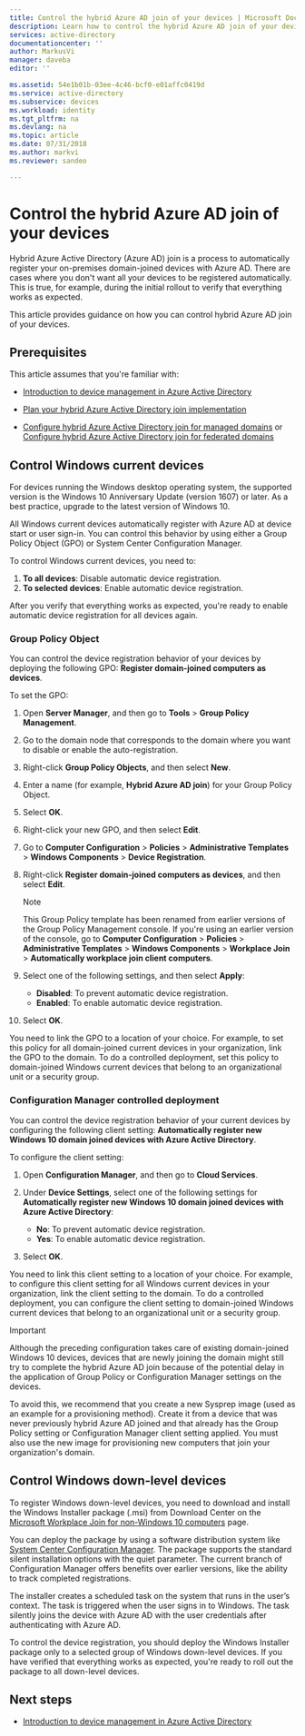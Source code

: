 ```yaml
---
title: Control the hybrid Azure AD join of your devices | Microsoft Docs
description: Learn how to control the hybrid Azure AD join of your devices in Azure Active Directory.
services: active-directory
documentationcenter: ''
author: MarkusVi
manager: daveba
editor: ''

ms.assetid: 54e1b01b-03ee-4c46-bcf0-e01affc0419d
ms.service: active-directory
ms.subservice: devices
ms.workload: identity
ms.tgt_pltfrm: na
ms.devlang: na
ms.topic: article
ms.date: 07/31/2018
ms.author: markvi
ms.reviewer: sandeo

---
```

# Control the hybrid Azure AD join of your devices

Hybrid Azure Active Directory (Azure AD) join is a process to automatically register your on-premises domain-joined devices with Azure AD. There are cases where you don't want all your devices to be registered automatically. This is true, for example, during the initial rollout to verify that everything works as expected.

This article provides guidance on how you can control hybrid Azure AD join of your devices. 


## Prerequisites

This article assumes that you're familiar with:

-  [Introduction to device management in Azure Active Directory](../device-management-introduction.md)
 
-  [Plan your hybrid Azure Active Directory join implementation](hybrid-azuread-join-plan.md)

-  [Configure hybrid Azure Active Directory join for managed domains](hybrid-azuread-join-managed-domains.md) or [Configure hybrid Azure Active Directory join for federated domains](hybrid-azuread-join-federated-domains.md)



## Control Windows current devices

For devices running the Windows desktop operating system, the supported version is the Windows 10 Anniversary Update (version 1607) or later. As a best practice, upgrade to the latest version of Windows 10.

All Windows current devices automatically register with Azure AD at device start or user sign-in. You can control this behavior by using either a Group Policy Object (GPO) or System Center Configuration Manager.

To control Windows current devices, you need to: 


1.	**To all devices**: Disable automatic device registration.
2.	**To selected devices**: Enable automatic device registration.

After you verify that everything works as expected, you're ready to enable automatic device registration for all devices again.



### Group Policy Object 

You can control the device registration behavior of your devices by deploying the following GPO: **Register domain-joined computers as devices**.

To set the GPO:

1.	Open **Server Manager**, and then go to **Tools** > **Group Policy Management**.

2.	Go to the domain node that corresponds to the domain where you want to disable or enable the auto-registration.

3.	Right-click **Group Policy Objects**, and then select **New**.

4.	Enter a name (for example, **Hybrid Azure AD join**) for your Group Policy Object. 

5.	Select **OK**.

6.	Right-click your new GPO, and then select **Edit**.

7.	Go to **Computer Configuration** > **Policies** > **Administrative Templates** > **Windows Components** > **Device Registration**. 

8.	Right-click **Register domain-joined computers as devices**, and then select **Edit**.

    > [!NOTE] 
    > This Group Policy template has been renamed from earlier versions of the Group Policy Management console. If you're using an earlier version of the console, go to **Computer Configuration** > **Policies** > **Administrative Templates** > **Windows Components** > **Workplace Join** > **Automatically workplace join client computers**. 

9.	Select one of the following settings, and then select **Apply**:

    - **Disabled**: To prevent automatic device registration.
    - **Enabled**: To enable automatic device registration.

10.	Select **OK**.

You need to link the GPO to a location of your choice. For example, to set this policy for all domain-joined current devices in your organization, link the GPO to the domain. To do a controlled deployment, set this policy to domain-joined Windows current devices that belong to an organizational unit or a security group.

### Configuration Manager controlled deployment 

You can control the device registration behavior of your current devices by configuring the following client setting: **Automatically register new Windows 10 domain joined devices with Azure Active Directory**.

To configure the client setting:

1.	Open **Configuration Manager**, and then go to **Cloud Services**.

2.	Under **Device Settings**, select one of the following settings for **Automatically register new Windows 10 domain joined devices with Azure Active Directory**:

    - **No**: To prevent automatic device registration.
    - **Yes**: To enable automatic device registration.


3.	Select **OK**.
	

You need to link this client setting to a location of your choice. For example, to configure this client setting for all Windows current devices in your organization, link the client setting to the domain. To do a controlled deployment, you can configure the client setting to domain-joined Windows current devices that belong to an organizational unit or a security group.

> [!Important]
> Although the preceding configuration takes care of existing domain-joined Windows 10 devices, devices that are newly joining the domain might still try to complete the hybrid Azure AD join because of the potential delay in the application of Group Policy or Configuration Manager settings on the devices. 
>
> To avoid this, we recommend that you create a new Sysprep image (used as an example for a provisioning method). Create it from a device that was never previously hybrid Azure AD joined and that already has the Group Policy setting or Configuration Manager client setting applied. You must also use the new image for provisioning new computers that join your organization's domain. 

## Control Windows down-level devices

To register Windows down-level devices, you need to download and install the Windows Installer package (.msi) from Download Center on the [Microsoft Workplace Join for non-Windows 10 computers](https://www.microsoft.com/download/details.aspx?id=53554) page.

You can deploy the package by using a software distribution system like [System Center Configuration Manager](https://www.microsoft.com/cloud-platform/system-center-configuration-manager). The package supports the standard silent installation options with the quiet parameter. The current branch of Configuration Manager offers benefits over earlier versions, like the ability to track completed registrations.

The installer creates a scheduled task on the system that runs in the user’s context. The task is triggered when the user signs in to Windows. The task silently joins the device with Azure AD with the user credentials after authenticating with Azure AD.

To control the device registration, you should deploy the Windows Installer package only to a selected group of Windows down-level devices. If you have verified that everything works as expected, you're ready to roll out the package to all down-level devices.


## Next steps

* [Introduction to device management in Azure Active Directory](../device-management-introduction.md)



